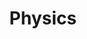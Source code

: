 ---
title: "Physics"
collection: teaching
type: "Class Tutor"
permalink: /teaching/2024-physics
venue: "Bard College at Simon's Rock"
#date: 2015-01-01
#ocation: "City, Country"
---